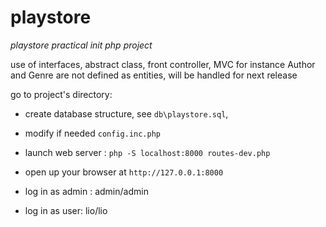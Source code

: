 # playstore
*playstore practical init php project*

use of interfaces, abstract class, front controller, MVC
for instance Author and Genre are not defined as entities, will be handled for next release

go to project's directory:

 - create database structure, see `db\playstore.sql`, 
 - modify if needed `config.inc.php`

 - launch web server : `php -S localhost:8000 routes-dev.php`
 - open up your browser at `http://127.0.0.1:8000`

- log in as admin : admin/admin
- log in as user: lio/lio